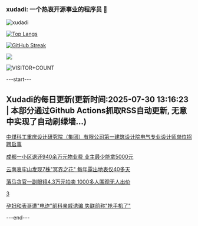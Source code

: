### xudadi: 一个热衷开源事业的程序员 👋

![xudadi](https://github-readme-stats-git-masterorgs-github-readme-stats-team.vercel.app/api?username=xudadi)

[![Top Langs](https://github-readme-stats.vercel.app/api/top-langs/?username=xudadi)](https://github.com/anuraghazra/github-readme-stats)

[![GitHub Streak](https://streak-stats.demolab.com?user=xudadi&locale=zh_Hans)](https://git.io/streak-stats)

![](https://raw.githubusercontent.com/xudadi/xudadi/main/assets/github-contribution-grid-snake.svg)

![VISITOR+COUNT](https://komarev.com/ghpvc/?username=xudadi&label=VISITOR+COUNT)


---start---

## Xudadi的每日更新(更新时间:2025-07-30 13:16:23 | 本部分通过Github Actions抓取RSS自动更新, 无意中实现了自动刷绿墙...)

[中煤科工重庆设计研究院（集团）有限公司第一建筑设计院电气专业设计师岗位招聘启事](https://www.gongkaoleida.com/article/2538979)

[成都一小区退还940余万元物业费 业主最少能拿5000元](https://m.163.com/news/article/K5N1J6IQ0512B07B.html)

[云南哀牢山发现7株"冥界之花" 每年露出地表仅40多天](https://m.163.com/news/article/K5LN65J1051492T3.html)

[落马贪官一副眼镜4.3万元拍卖 1000多人围观无人出价](https://m.163.com/news/article/K5MUV2HF053469LG.html)

[3](https://m.163.com/touch/news/sub/domestic)

[孕妇和表哥遭"电诈"前科亲戚诱骗 失联前称"抢手机了"](https://m.163.com/news/article/K5LUSBDL053469LG.html)

---end---
